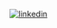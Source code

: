 [![linkedin](https://img.shields.io/badge/-LinkedIn-%230077B5?style=for-the-badge&logo=linkedin&logoColor=white)](https://www.linkedin.com/in/rafael-antides-domingues-reis-a77a27203)
